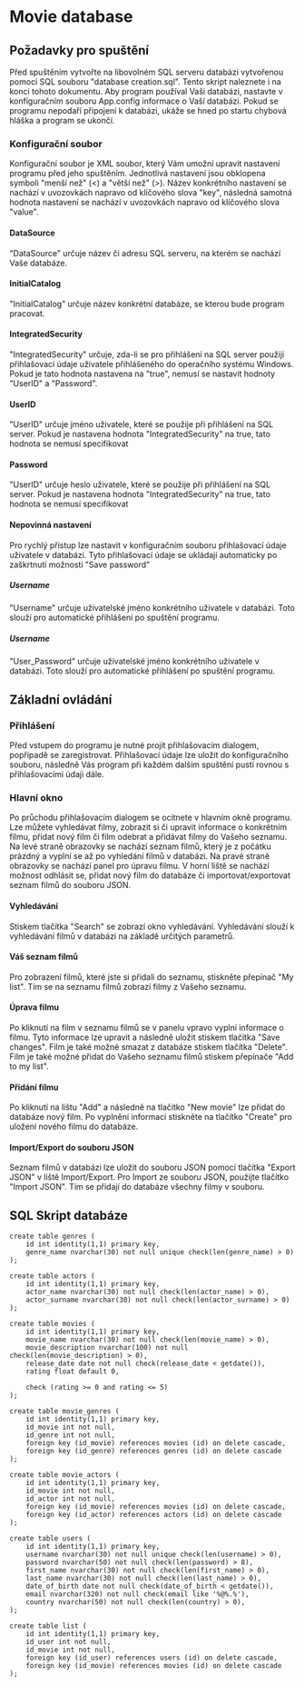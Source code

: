 # Movie database

## Požadavky pro spuštění
Před spuštěním vytvořte na libovolném SQL serveru databázi vytvořenou pomocí SQL souboru "database creation.sql". Tento skript naleznete i na konci tohoto dokumentu. Aby program používal Vaši databázi, nastavte v konfiguračním souboru App.config informace o Vaší databázi. Pokud se programu nepodaří připojení k databázi, ukáže se hned po startu chybová hláška a program se ukončí.

### Konfigurační soubor
Konfigurační soubor je XML soubor, který Vám umožní upravit nastavení programu před jeho spuštěním. Jednotlivá nastavení jsou obklopena symboli "menší než" (<) a "větší než" (>). Název konkrétního nastavení se nachází v uvozovkách napravo od klíčového slova "key", následná samotná hodnota nastavení se nachází v uvozovkách napravo od klíčového slova "value".

#### DataSource
"DataSource" určuje název či adresu SQL serveru, na kterém se nachází Vaše databáze.

#### InitialCatalog
"InitialCatalog" určuje název konkrétní databáze, se kterou bude program pracovat.

#### IntegratedSecurity
"IntegratedSecurity" určuje, zda-li se pro přihlášení na SQL server použijí přihlašovací údaje uživatele přihlášeného do operačního systému Windows. Pokud je tato hodnota nastavena na "true", nemusí se nastavit hodnoty "UserID" a "Password".

#### UserID
"UserID" určuje jméno uživatele, které se použije při přihlášení na SQL server. Pokud je nastavena hodnota "IntegratedSecurity" na true, tato hodnota se nemusí specifikovat

#### Password
"UserID" určuje heslo uživatele, které se použije při přihlášení na SQL server. Pokud je nastavena hodnota "IntegratedSecurity" na true, tato hodnota se nemusí specifikovat

#### Nepovinná nastavení

Pro rychlý přístup lze nastavit v konfiguračním souboru přihlašovací údaje uživatele v databázi. Tyto přihlašovací údaje se ukládají automaticky po zaškrtnutí možnosti "Save password"

##### Username
"Username" určuje uživatelské jméno konkrétního uživatele v databázi. Toto slouží pro automatické přihlášení po spuštění programu.

##### Username
"User_Password" určuje uživatelské jméno konkrétního uživatele v databázi. Toto slouží pro automatické přihlášení po spuštění programu.

## Základní ovládání

### Přihlášení
Před vstupem do programu je nutné projít přihlašovacím dialogem, popřípadě se zaregistrovat. Přihlašovací údaje lze uložit do konfiguračního souboru, následně Vás program při každém dalším spuštění pustí rovnou s přihlašovacími údaji dále.

### Hlavní okno
Po průchodu přihlašovacím dialogem se ocitnete v hlavním okně programu. Lze můžete vyhledávat filmy, zobrazit si či upravit informace o konkrétním filmu, přidat nový film či film odebrat a přidávat filmy do Vašeho seznamu. Na levé straně obrazovky se nachází seznam filmů, který je z počátku prázdný a vyplní se až po vyhledání filmů v databázi. Na pravé straně obrazovky se nachází panel pro úpravu filmu. V horní liště se nachází možnost odhlásit se, přidat nový film do databáze či importovat/exportovat seznam filmů do souboru JSON.

#### Vyhledávání
Stiskem tlačítka "Search" se zobrazí okno vyhledávání. Vyhledávání slouží k vyhledávání filmů v databázi na základě určitých parametrů.

#### Váš seznam filmů
Pro zobrazení filmů, které jste si přidali do seznamu, stiskněte přepínač "My list". Tím se na seznamu filmů zobrazí filmy z Vašeho seznamu.

#### Úprava filmu
Po kliknutí na film v seznamu filmů se v panelu vpravo vyplní informace o filmu. Tyto informace lze upravit a následně uložit stiskem tlačítka "Save changes". Film je také možné smazat z databáze stiskem tlačítka "Delete". Film je také možné přidat do Vašeho seznamu filmů stiskem přepínače "Add to my list".

#### Přidání filmu
Po kliknutí na lištu "Add" a následně na tlačítko "New movie" lze přidat do databáze nový film. Po vyplnění informací stiskněte na tlačítko "Create" pro uložení nového filmu do databáze.

#### Import/Export do souboru JSON
Seznam filmů v databázi lze uložit do souboru JSON pomocí tlačítka "Export JSON" v liště Import/Export. Pro Import ze souboru JSON, použijte tlačítko "Import JSON". Tím se přidají do databáze všechny filmy v souboru.

## SQL Skript databáze

```
create table genres (
	id int identity(1,1) primary key,
	genre_name nvarchar(30) not null unique check(len(genre_name) > 0)
);

create table actors (
	id int identity(1,1) primary key,
	actor_name nvarchar(30) not null check(len(actor_name) > 0),
	actor_surname nvarchar(30) not null check(len(actor_surname) > 0)
);

create table movies (
	id int identity(1,1) primary key,
	movie_name nvarchar(30) not null check(len(movie_name) > 0),
	movie_description nvarchar(100) not null check(len(movie_description) > 0),
	release_date date not null check(release_date < getdate()),
	rating float default 0,

	check (rating >= 0 and rating <= 5)
);

create table movie_genres (
	id int identity(1,1) primary key,
	id_movie int not null,
	id_genre int not null,
	foreign key (id_movie) references movies (id) on delete cascade,
	foreign key (id_genre) references genres (id) on delete cascade
);

create table movie_actors (
	id int identity(1,1) primary key,
	id_movie int not null,
	id_actor int not null,
	foreign key (id_movie) references movies (id) on delete cascade,
	foreign key (id_actor) references actors (id) on delete cascade
);

create table users (
	id int identity(1,1) primary key,
	username nvarchar(30) not null unique check(len(username) > 0),
	password nvarchar(50) not null check(len(password) > 8), 
	first_name nvarchar(30) not null check(len(first_name) > 0),
	last_name nvarchar(30) not null check(len(last_name) > 0),
	date_of_birth date not null check(date_of_birth < getdate()),
	email nvarchar(320) not null check(email like '%@%.%'),
	country nvarchar(50) not null check(len(country) > 0),
);

create table list (
	id int identity(1,1) primary key,
	id_user int not null,
	id_movie int not null,
	foreign key (id_user) references users (id) on delete cascade,
	foreign key (id_movie) references movies (id) on delete cascade
);
```